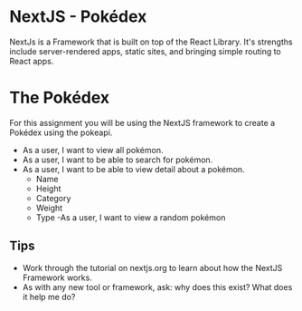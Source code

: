 # NextJS - Pokédex

NextJs is a Framework that is built on top of the React Library. It's strengths include server-rendered apps, static sites, and bringing simple routing to React apps.

# The Pokédex

For this assignment you will be using the NextJS framework to create a Pokédex using the pokeapi.

- As a user, I want to view all pokémon.
- As a user, I want to be able to search for pokémon.
- As a user, I want to be able to view detail about a pokémon.
  - Name
  - Height
  - Category
  - Weight
  - Type
-As a user, I want to view a random pokémon

## Tips
- Work through the tutorial on nextjs.org to learn about how the NextJS Framework works.
- As with any new tool or framework, ask: why does this exist? What does it help me do?
